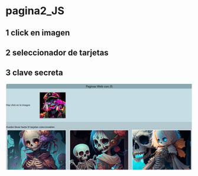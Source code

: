 # pagina2_JS

## 1 click en imagen
## 2 seleccionador de tarjetas
## 3 clave secreta
![Pagina interactiva](assets/imgs/portada_d2.png)

